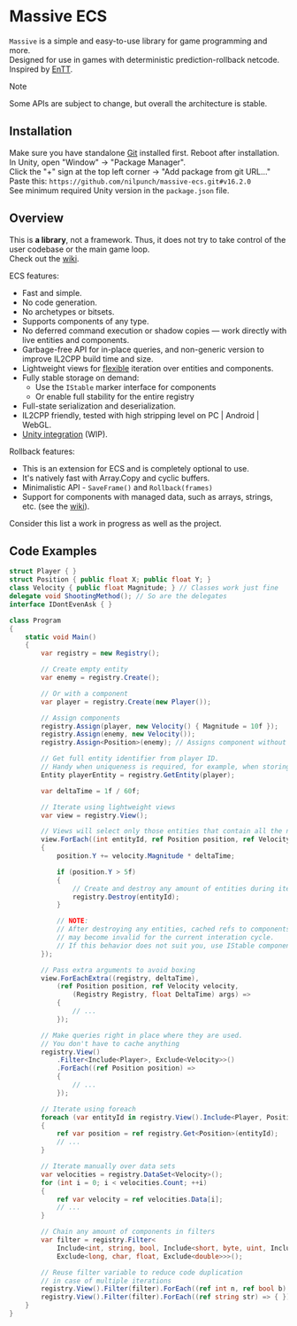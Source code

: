 # Massive ECS

`Massive` is a simple and easy-to-use library for game programming and more.  
Designed for use in games with deterministic prediction-rollback netcode.  
Inspired by [EnTT](https://github.com/skypjack/entt).

> [!NOTE]
> Some APIs are subject to change, but overall the architecture is stable.

## Installation

Make sure you have standalone [Git](https://git-scm.com/downloads) installed first. Reboot after installation.  
In Unity, open "Window" -> "Package Manager".  
Click the "+" sign at the top left corner -> "Add package from git URL..."  
Paste this: `https://github.com/nilpunch/massive-ecs.git#v16.2.0`  
See minimum required Unity version in the `package.json` file.

## Overview

This is **a library**, not a framework. Thus, it does not try to take control of the user codebase or the main game loop.  
Check out the [wiki](https://github.com/nilpunch/massive-ecs/wiki).

ECS features:

- Fast and simple.
- No code generation.
- No archetypes or bitsets.
- Supports сomponents of any type.
- No deferred command execution or shadow copies — work directly with live entities and components.
- Garbage-free API for in-place queries, and non-generic version to improve IL2CPP build time and size.
- Lightweight views for [flexible](https://github.com/nilpunch/massive-ecs/wiki/Entity-Component-System#what-is-allowed-during-iterations) iteration over entities and components.
- Fully stable storage on demand:
  - Use the `IStable` marker interface for components
  - Or enable full stability for the entire registry
- Full-state serialization and deserialization.
- IL2CPP friendly, tested with high stripping level on PC | Android | WebGL.
- [Unity integration](https://github.com/nilpunch/massive-unity-integration) (WIP).

Rollback features:

- This is an extension for ECS and is completely optional to use.
- It's natively fast with Array.Copy and cyclic buffers.
- Minimalistic API - `SaveFrame()` and `Rollback(frames)`
- Support for components with managed data, such as arrays, strings, etc. (see the [wiki](https://github.com/nilpunch/massive-ecs/wiki/Managed-components)).

Consider this list a work in progress as well as the project.

## Code Examples

```cs
struct Player { }
struct Position { public float X; public float Y; }
class Velocity { public float Magnitude; } // Classes work just fine
delegate void ShootingMethod(); // So are the delegates
interface IDontEvenAsk { }

class Program
{
	static void Main()
	{
		var registry = new Registry();

		// Create empty entity
		var enemy = registry.Create();

		// Or with a component
		var player = registry.Create(new Player());

		// Assign components
		registry.Assign(player, new Velocity() { Magnitude = 10f });
		registry.Assign(enemy, new Velocity());
		registry.Assign<Position>(enemy); // Assigns component without initialization

		// Get full entity identifier from player ID.
		// Handy when uniqueness is required, for example, when storing entities for later
		Entity playerEntity = registry.GetEntity(player);

		var deltaTime = 1f / 60f;

		// Iterate using lightweight views
		var view = registry.View();

		// Views will select only those entities that contain all the necessary components
		view.ForEach((int entityId, ref Position position, ref Velocity velocity) =>
		{
			position.Y += velocity.Magnitude * deltaTime;

			if (position.Y > 5f)
			{
				// Create and destroy any amount of entities during iteration
				registry.Destroy(entityId);
			}

			// NOTE:
			// After destroying any entities, cached refs to components
			// may become invalid for the current interation cycle.
			// If this behavior does not suit you, use IStable components
		});

		// Pass extra arguments to avoid boxing
		view.ForEachExtra((registry, deltaTime),
			(ref Position position, ref Velocity velocity,
				(Registry Registry, float DeltaTime) args) =>
			{
				// ...
			});

		// Make queries right in place where they are used.
		// You don't have to cache anything
		registry.View()
			.Filter<Include<Player>, Exclude<Velocity>>()
			.ForEach((ref Position position) =>
			{
				// ...
			});

		// Iterate using foreach
		foreach (var entityId in registry.View().Include<Player, Position>())
		{
			ref var position = ref registry.Get<Position>(entityId);
			// ...
		}

		// Iterate manually over data sets
		var velocities = registry.DataSet<Velocity>();
		for (int i = 0; i < velocities.Count; ++i)
		{
			ref var velocity = ref velocities.Data[i];
			// ...
		}

		// Chain any amount of components in filters
		var filter = registry.Filter<
			Include<int, string, bool, Include<short, byte, uint, Include<ushort>>>,
			Exclude<long, char, float, Exclude<double>>>();

		// Reuse filter variable to reduce code duplication
		// in case of multiple iterations
		registry.View().Filter(filter).ForEach((ref int n, ref bool b) => { });
		registry.View().Filter(filter).ForEach((ref string str) => { });
	}
}
```
